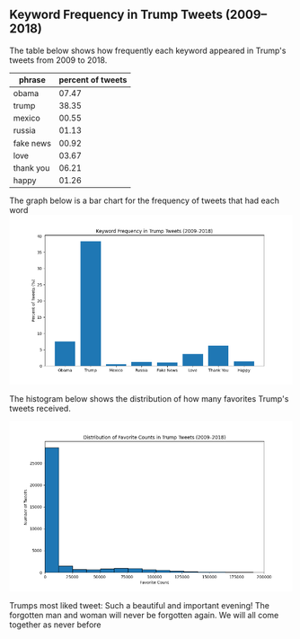 ## Keyword Frequency in Trump Tweets (2009–2018)

The table below shows how frequently each keyword appeared in Trump's tweets from 2009 to 2018.

| phrase            | percent of tweets |
| ----------------- | ----------------- |
|             obama | 07.47             |
|             trump | 38.35             |
|            mexico | 00.55             |
|            russia | 01.13             |
|         fake news | 00.92             |
|              love | 03.67             |
|         thank you | 06.21             |
|             happy | 01.26             |

The graph below is a bar chart for the frequency of tweets that had each word ![Keyword Bar Graph](plot.png)

The histogram below shows the distribution of how many favorites Trump's tweets received.

![Favorite Count Histogram](favorite_hist.png)

Trumps most liked tweet:
Such a beautiful and important evening! The forgotten man and woman will never be forgotten again. We will all come together as never before